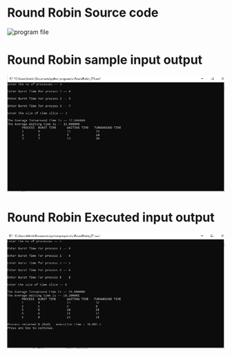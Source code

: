 # Round Robin Source code
![program file](RoundRobin)

# Round Robin sample input output
![sample output](RoundRobin_IO_571.JPG)

# Round Robin Executed input output
![tested output](RoundRobin_EO_571.JPG)
